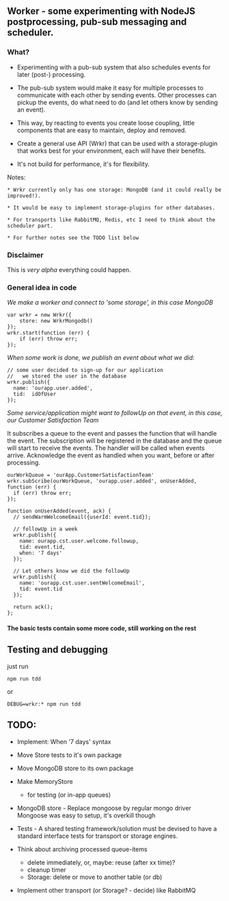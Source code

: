 ## Worker - some experimenting with NodeJS postprocessing, pub-sub messaging and scheduler.

### What?

  * Experimenting with a pub-sub system that also schedules events for later (post-) processing.

  * The pub-sub system would make it easy for multiple processes to communicate with each other by sending events. Other processes can pickup the events, do what need to do (and let others know by sending an event).

  * This way, by reacting to events you create loose coupling, little components that are easy to maintain, deploy and removed.

  * Create a general use API (Wrkr) that can be used with a storage-plugin that works best for your  environment, each will have their benefits.

  * It's not build for performance, it's for flexibility.

  Notes:

    * Wrkr currently only has one storage: MongoDB (and it could really be improved!).

    * It would be easy to implement storage-plugins for other databases.

    * For transports like RabbitMQ, Redis, etc I need to think about the scheduler part.

    * For further notes see the TODO list below


### Disclaimer

  This is *very alpha* everything could happen.


### General idea in code

  *We make a worker and connect to 'some storage', in this case MongoDB*

    var wrkr = new Wrkr({
  		store: new WrkrMongodb()
  	});
  	wrkr.start(function (err) {
  		if (err) throw err;
  	});

  *When some work is done, we publish an event about what we did:*

    // some user decided to sign-up for our application
    //   we stored the user in the database
    wrkr.publish({
      name: 'ourapp.user.added',
      tid:  idOfUser
    });

  *Some service/application might want to followUp on that event, in this case, our Customer Satisfaction Team*

  It subscribes a queue to the event and passes the function that will handle the event. The subscription will be registered in the database and the queue will start to receive the events. The handler will be called when events arrive. Acknowledge the event as handled when you want, before or after processing.

    ourWorkQueue = 'ourApp.CustomerSatisfactionTeam'
    wrkr.subScribe(ourWorkQueue, 'ourapp.user.added', onUserAdded, function (err) {
      if (err) throw err;
    });

    function onUserAdded(event, ack) {
      // sendWarmWelcomeEmail({userId: event.tid});

      // followUp in a week
      wrkr.publish({
        name: ourapp.cst.user.welcome.followup,
        tid: event.tid,
        when: '7 days'
      });

      // Let others know we did the followUp
      wrkr.publish({
        name: 'ourapp.cst.user.sentWelcomeEmail',
        tid: event.tid
      });

      return ack();
    };

####  The basic tests contain some more code, still working on the rest

## Testing and debugging

just run

    npm run tdd

or

    DEBUG=wrkr:* npm run tdd


## TODO:

* Implement: When '7 days' syntax

* Move Store tests to it's own package

* Move MongoDB store to its own package

* Make MemoryStore
  * for testing (or in-app queues)

* MongoDB store - Replace mongoose by regular mongo driver
  Mongoose was easy to setup, it's overkill though

* Tests - A shared testing framework/solution must be devised to have a standard interface tests for transport or storage engines.

* Think about archiving processed queue-items
  * delete immediately, or, maybe: reuse (after xx time)?
  * cleanup timer
  * Storage: delete or move to another table (or db)

* Implement other transport (or Storage? - decide) like RabbitMQ
